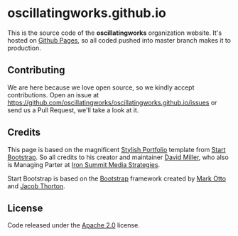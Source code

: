 oscillatingworks.github.io
==========================

This is the source code of the **oscillatingworks** organization website. It's
hosted on [Github Pages](https://pages.github.com/), so all coded pushed
into master branch makes it to production.

## Contributing

We are here because we love open source, so we kindly accept contributions.
Open an issue at https://github.com/oscillatingworks/oscillatingworks.github.io/issues or send
us a Pull Request, we'll take a look at it.

## Credits

This page is based on the magnificent [Stylish Portfolio](http://startbootstrap.com/template-overviews/stylish-portfolio/)
template from [Start Bootstrap](http://startbootstrap.com/). So all credits to his creator
and maintainer [David Miller](https://twitter.com/davidmillerskt), who also is Managing Parter
at [Iron Summit Media Strategies](http://www.ironsummitmedia.com/).

Start Bootstrap is based on the [Bootstrap](http://getbootstrap.com/) framework created
by [Mark Otto](https://twitter.com/mdo) and [Jacob Thorton](https://twitter.com/fat).

## License

Code released under the [Apache 2.0](https://github.com/oscillatingworks/oscillatingworks.github.io/blob/master/LICENSE) license.
